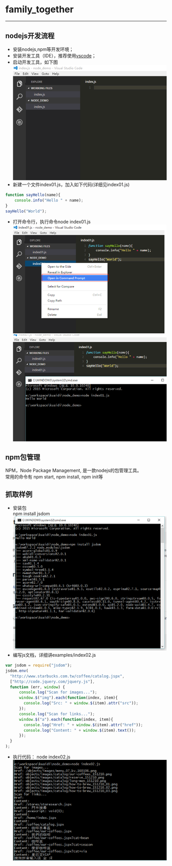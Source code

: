 # family_together
-------------------------------------
## nodejs开发流程
* 安装nodejs,npm等开发环境；
* 安装开发工具（IDE），推荐使用[vscode](https://code.visualstudio.com/ "vscode")；
* 启动开发工具，如下图    
	![VSCode](./doc/images/vscode.png)
* 新建一个文件index01.js，加入如下代码(详细见index01.js)     
````javascript   
function sayHello(name){   
	console.info("Hello " + name);   
}   
sayHello("World");   
````
* 打开命令行，执行命令node index01.js   
	![run01](./doc/images/run01.png)     
	![run02](./doc/images/run02.png)
## npm包管理
NPM，Node Package Management, 是一款nodejs的包管理工具。     
常用的命令有 npm start, npm install, npm init等
## 抓取样例
* 安装包    
	npm install jsdom       
	![install](./doc/images/npm_install.png)    
* 编写js文档，详细讲examples/index02.js     
````javascript    
var jsdom = require("jsdom");
jsdom.env(
  "http://www.starbucks.com.tw/coffee/catalog.jspx",
  ["http://code.jquery.com/jquery.js"],
  function (err, window) {
      console.log("Scan for images...");
      window.$("img").each(function(index, item){
        console.log("Src: " + window.$(item).attr("src")); 
      });
      console.log("Scan for links...");
      window.$("a").each(function(index, item){
        console.log("Href: " + window.$(item).attr("href"));
        console.log("Content: " + window.$(item).text());    
      });
  }
);
````    
* 执行代码： node index02.js    
	![run](./doc/images/npm_run.png)  
	

